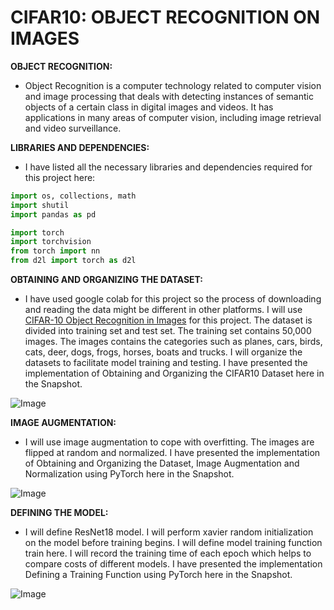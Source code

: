 # **CIFAR10: OBJECT RECOGNITION ON IMAGES**

**OBJECT RECOGNITION:**
- Object Recognition is a computer technology related to computer vision and image processing that deals with detecting instances of semantic objects of a certain class in digital images and videos. It has applications in many areas of computer vision, including image retrieval and video surveillance.

**LIBRARIES AND DEPENDENCIES:**
- I have listed all the necessary libraries and dependencies required for this project here:

```python
import os, collections, math
import shutil
import pandas as pd

import torch
import torchvision
from torch import nn
from d2l import torch as d2l
```

**OBTAINING AND ORGANIZING THE DATASET:**
- I have used google colab for this project so the process of downloading and reading the data might be different in other platforms. I will use [CIFAR-10 Object Recognition in Images](https://www.kaggle.com/c/cifar-10) for this project. The dataset is divided into training set and test set. The training set contains 50,000 images. The images contains the categories such as planes, cars, birds, cats, deer, dogs, frogs, horses, boats and trucks. I will organize the datasets to facilitate model training and testing. I have presented the implementation of Obtaining and Organizing the CIFAR10 Dataset here in the Snapshot.

![Image](https://github.com/ThinamXx/300Days__MachineLearningDeepLearning/blob/main/Images/Day%20157.PNG)

**IMAGE AUGMENTATION:**
- I will use image augmentation to cope with overfitting. The images are flipped at random and normalized. I have presented the implementation of Obtaining and Organizing the Dataset, Image Augmentation and Normalization using PyTorch here in the Snapshot. 

![Image](https://github.com/ThinamXx/300Days__MachineLearningDeepLearning/blob/main/Images/Day%20158.PNG)

**DEFINING THE MODEL:**
- I will define ResNet18 model. I will perform xavier random initialization on the model before training begins. I will define model training function train here. I will record the training time of each epoch which helps to compare costs of different models. I have presented the implementation Defining a Training Function using PyTorch here in the Snapshot. 

![Image](https://github.com/ThinamXx/300Days__MachineLearningDeepLearning/blob/main/Images/Day%20159.PNG)
